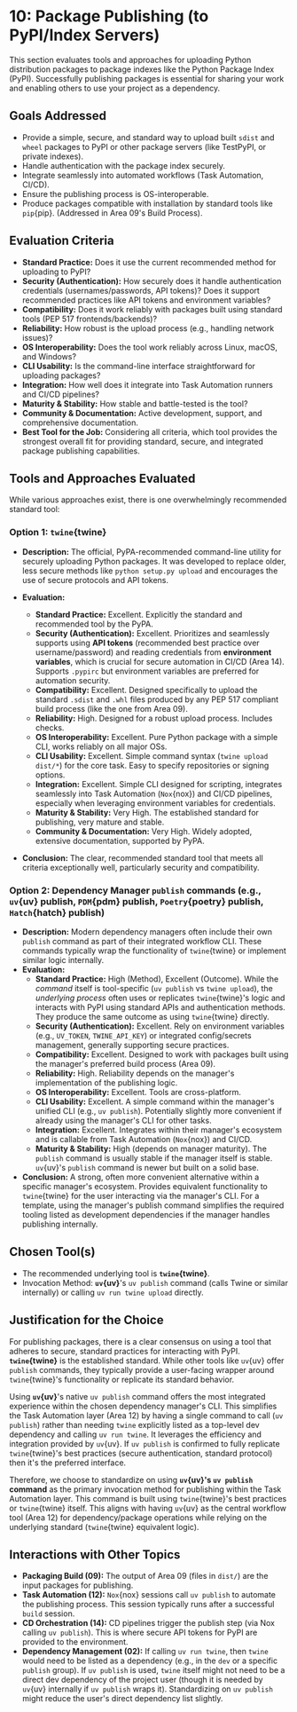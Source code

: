# 10: Package Publishing (to PyPI/Index Servers)

This section evaluates tools and approaches for uploading Python distribution packages to package indexes like the Python Package Index (PyPI). Successfully publishing packages is essential for sharing your work and enabling others to use your project as a dependency.

## Goals Addressed

- Provide a simple, secure, and standard way to upload built `sdist` and `wheel` packages to PyPI or other package servers (like TestPyPI, or private indexes).
- Handle authentication with the package index securely.
- Integrate seamlessly into automated workflows (Task Automation, CI/CD).
- Ensure the publishing process is OS-interoperable.
- Produce packages compatible with installation by standard tools like `pip`{pip}. (Addressed in Area 09's Build Process).

## Evaluation Criteria

- **Standard Practice:** Does it use the current recommended method for uploading to PyPI?
- **Security (Authentication):** How securely does it handle authentication credentials (usernames/passwords, API tokens)? Does it support recommended practices like API tokens and environment variables?
- **Compatibility:** Does it work reliably with packages built using standard tools (PEP 517 frontends/backends)?
- **Reliability:** How robust is the upload process (e.g., handling network issues)?
- **OS Interoperability:** Does the tool work reliably across Linux, macOS, and Windows?
- **CLI Usability:** Is the command-line interface straightforward for uploading packages?
- **Integration:** How well does it integrate into Task Automation runners and CI/CD pipelines?
- **Maturity & Stability:** How stable and battle-tested is the tool?
- **Community & Documentation:** Active development, support, and comprehensive documentation.
- **Best Tool for the Job:** Considering all criteria, which tool provides the strongest overall fit for providing standard, secure, and integrated package publishing capabilities.

## Tools and Approaches Evaluated

While various approaches exist, there is one overwhelmingly recommended standard tool:

### Option 1: `twine`{twine}

- **Description:** The official, PyPA-recommended command-line utility for securely uploading Python packages. It was developed to replace older, less secure methods like `python setup.py upload` and encourages the use of secure protocols and API tokens.
- **Evaluation:**

  - **Standard Practice:** Excellent. Explicitly the standard and recommended tool by the PyPA.
  - **Security (Authentication):** Excellent. Prioritizes and seamlessly supports using **API tokens** (recommended best practice over username/password) and reading credentials from **environment variables**, which is crucial for secure automation in CI/CD (Area 14). Supports `.pypirc` but environment variables are preferred for automation security.
  - **Compatibility:** Excellent. Designed specifically to upload the standard `.sdist` and `.whl` files produced by any PEP 517 compliant build process (like the one from Area 09).
  - **Reliability:** High. Designed for a robust upload process. Includes checks.
  - **OS Interoperability:** Excellent. Pure Python package with a simple CLI, works reliably on all major OSs.
  - **CLI Usability:** Excellent. Simple command syntax (`twine upload dist/*`) for the core task. Easy to specify repositories or signing options.
  - **Integration:** Excellent. Simple CLI designed for scripting, integrates seamlessly into Task Automation (`Nox`{nox}) and CI/CD pipelines, especially when leveraging environment variables for credentials.
  - **Maturity & Stability:** Very High. The established standard for publishing, very mature and stable.
  - **Community & Documentation:** Very High. Widely adopted, extensive documentation, supported by PyPA.

- **Conclusion:** The clear, recommended standard tool that meets all criteria exceptionally well, particularly security and compatibility.

### Option 2: Dependency Manager `publish` commands (e.g., `uv`{uv} publish, `PDM`{pdm} publish, `Poetry`{poetry} publish, `Hatch`{hatch} publish)

- **Description:** Modern dependency managers often include their own `publish` command as part of their integrated workflow CLI. These commands typically wrap the functionality of `twine`{twine} or implement similar logic internally.
- **Evaluation:**
  - **Standard Practice:** High (Method), Excellent (Outcome). While the _command_ itself is tool-specific (`uv publish` vs `twine upload`), the _underlying process_ often uses or replicates `twine`{twine}'s logic and interacts with PyPI using standard APIs and authentication methods. They produce the same outcome as using `twine`{twine} directly.
  - **Security (Authentication):** Excellent. Rely on environment variables (e.g., `UV_TOKEN`, `TWINE_API_KEY`) or integrated config/secrets management, generally supporting secure practices.
  - **Compatibility:** Excellent. Designed to work with packages built using the manager's preferred build process (Area 09).
  - **Reliability:** High. Reliability depends on the manager's implementation of the publishing logic.
  - **OS Interoperability:** Excellent. Tools are cross-platform.
  - **CLI Usability:** Excellent. A simple command within the manager's unified CLI (e.g., `uv publish`). Potentially slightly more convenient if already using the manager's CLI for other tasks.
  - **Integration:** Excellent. Integrates within their manager's ecosystem and is callable from Task Automation (`Nox`{nox}) and CI/CD.
  - **Maturity & Stability:** High (depends on manager maturity). The `publish` command is usually stable if the manager itself is stable. `uv`{uv}'s `publish` command is newer but built on a solid base.
- **Conclusion:** A strong, often more convenient alternative within a specific manager's ecosystem. Provides equivalent functionality to `twine`{twine} for the user interacting via the manager's CLI. For a template, using the manager's publish command simplifies the required tooling listed as development dependencies if the manager handles publishing internally.

## Chosen Tool(s)

- The recommended underlying tool is **`twine`{twine}**.
- Invocation Method: **`uv`{uv}**'s `uv publish` command (calls Twine or similar internally) or calling `uv run twine upload` directly.

## Justification for the Choice

For publishing packages, there is a clear consensus on using a tool that adheres to secure, standard practices for interacting with PyPI. **`twine`{twine}** is the established standard. While other tools like `uv`{uv} offer `publish` commands, they typically provide a user-facing wrapper around `twine`{twine}'s functionality or replicate its standard behavior.

Using **`uv`{uv}**'s native `uv publish` command offers the most integrated experience within the chosen dependency manager's CLI. This simplifies the Task Automation layer (Area 12) by having a single command to call (`uv publish`) rather than needing `twine` explicitly listed as a top-level dev dependency and calling `uv run twine`. It leverages the efficiency and integration provided by `uv`{uv}. If `uv publish` is confirmed to fully replicate `twine`{twine}'s best practices (secure authentication, standard protocol) then it's the preferred interface.

Therefore, we choose to standardize on using **`uv`{uv}'s `uv publish` command** as the primary invocation method for publishing within the Task Automation layer. This command is built using `twine`{twine}'s best practices or `twine`{twine} itself. This aligns with having `uv`{uv} as the central workflow tool (Area 12) for dependency/package operations while relying on the underlying standard (`twine`{twine} equivalent logic).

## Interactions with Other Topics

- **Packaging Build (09):** The output of Area 09 (files in `dist/`) are the input packages for publishing.
- **Task Automation (12):** `Nox`{nox} sessions call `uv publish` to automate the publishing process. This session typically runs after a successful `build` session.
- **CD Orchestration (14):** CD pipelines trigger the publish step (via Nox calling `uv publish`). This is where secure API tokens for PyPI are provided to the environment.
- **Dependency Management (02):** If calling `uv run twine`, then `twine` would need to be listed as a dependency (e.g., in the `dev` or a specific `publish` group). If `uv publish` is used, `twine` itself might not need to be a direct dev dependency of the project user (though it is needed by `uv`{uv} internally if `uv publish` wraps it). Standardizing on `uv publish` might reduce the user's direct dependency list slightly.
